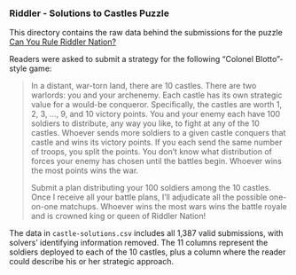 ### Riddler - Solutions to Castles Puzzle

This directory contains the raw data behind the submissions for the puzzle [Can You Rule Riddler Nation?](https://fivethirtyeight.com/features/can-you-rule-riddler-nation/)

Readers were asked to submit a strategy for the following “Colonel Blotto”-style game:

> In a distant, war-torn land, there are 10 castles. There are two warlords: you and your archenemy. Each castle has its own strategic value for a would-be conqueror. Specifically, the castles are worth 1, 2, 3, …, 9, and 10 victory points. You and your enemy each have 100 soldiers to distribute, any way you like, to fight at any of the 10 castles. Whoever sends more soldiers to a given castle conquers that castle and wins its victory points. If you each send the same number of troops, you split the points. You don’t know what distribution of forces your enemy has chosen until the battles begin. Whoever wins the most points wins the war. 
>
> Submit a plan distributing your 100 soldiers among the 10 castles. Once I receive all your battle plans, I’ll adjudicate all the possible one-on-one matchups. Whoever wins the most wars wins the battle royale and is crowned king or queen of Riddler Nation!

The data in `castle-solutions.csv` includes all 1,387 valid submissions, with solvers’ identifying information removed. The 11 columns represent the soldiers deployed to each of the 10 castles, plus a column where the reader could describe his or her strategic approach.

